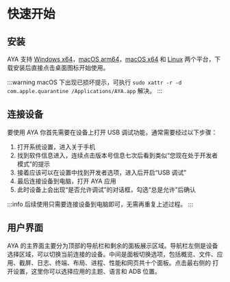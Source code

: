 # 快速开始

## 安装

AYA 支持 [Windows x64](https://release.liriliri.io/AYA-1.11.0-win-x64.exe)，[macOS arm64](https://release.liriliri.io/AYA-1.11.0-mac-arm64.dmg)，[macOS x64](https://release.liriliri.io/AYA-1.11.0-mac-x64.dmg) 和 [Linux](https://release.liriliri.io/AYA-1.11.0-linux-x86_64.AppImage) 两个平台，下载安装后直接点击桌面图标开始使用。

:::warning macOS 下出现已损坏提示，可执行 `sudo xattr -r -d com.apple.quarantine /Applications/AYA.app` 解决。
:::

## 连接设备

要使用 AYA 你首先需要在设备上打开 USB 调试功能，通常需要经过以下步骤： 

1. 打开系统设置，进入关于手机
1. 找到软件信息进入，连续点击版本号信息七次后看到类似“您现在处于开发者模式”的提示
1. 接着应该可以在设置中找到开发者选项，进入后开启“USB 调试”
1. 最后连接设备到电脑，打开 AYA 应用
1. 此时设备上会出现“是否允许调试”的对话框，勾选“总是允许”后确认

:::info 后续使用只需要连接设备到电脑即可，无需再重复上述过程。
:::

## 用户界面

AYA 的主界面主要分为顶部的导航栏和剩余的面板展示区域。导航栏左侧是设备选择区域，可以切换当前连接的设备。中间是面板切换选项，包括概览、文件、应用、截屏、日志、终端、布局、进程、性能和网页共十个面板。点击最右侧的 <Icon name="setting"/> 打开设置，这里你可以选择应用的主题、语言和 ADB 位置。
